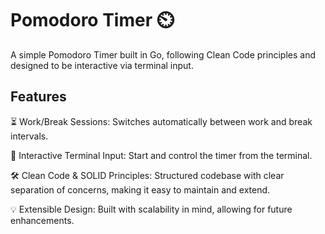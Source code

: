 # Pomodoro Timer ⏲️

A simple Pomodoro Timer built in Go, following Clean Code principles and designed to be interactive via terminal input.

## Features

⏳ Work/Break Sessions: Switches automatically between work and break intervals.

🎯 Interactive Terminal Input: Start and control the timer from the terminal.

🛠️ Clean Code & SOLID Principles: Structured codebase with clear separation of concerns, making it easy to maintain and extend.

💡 Extensible Design: Built with scalability in mind, allowing for future enhancements.
